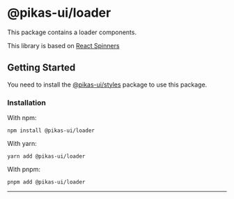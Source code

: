 # @pikas-ui/loader

This package contains a loader components.

This library is based on [React Spinners](https://www.davidhu.io/react-spinners/)

## Getting Started

You need to install the [@pikas-ui/styles](../styles/README.md) package to use this package.

### Installation

With npm:

```
npm install @pikas-ui/loader
```

With yarn:

```
yarn add @pikas-ui/loader
```

With pnpm:

```
pnpm add @pikas-ui/loader
```

---